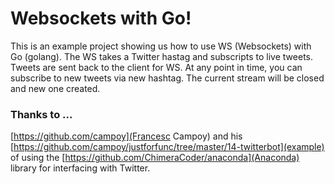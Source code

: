 # Websockets with Go!

This is an example project showing us how to use WS (Websockets) with Go (golang). The WS takes a Twitter hastag and subscripts to live tweets. Tweets are sent back to the client for WS. At any point in time, you can subscribe to new tweets via new hashtag. The current stream will be closed and new one created.

### Thanks to ...
[https://github.com/campoy](Francesc Campoy) and his [https://github.com/campoy/justforfunc/tree/master/14-twitterbot](example) of using the [https://github.com/ChimeraCoder/anaconda](Anaconda) library for interfacing with Twitter.